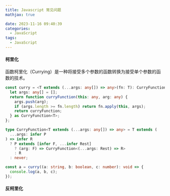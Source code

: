 ```yaml
---
title: Javascript 常见问题
mathjax: true

date: 2023-11-16 09:40:39
categories:
  - JavaScript
tags:
  - JavaScript
---
```


#### 柯里化

‌函数柯里化（Currying）是一种将接受多个参数的函数转换为接受单个参数的函数的技术。
<!-- FAQ 多参数的ts泛型要怎么写，能否精确的控制剩余参数的类型 -->

```ts
const curry = <T extends (...args: any[]) => any>(fn: T): CurryFunction<T> => {
  let args: any[] = [];
  return function curryFunction(this: any, arg: any) {
    args.push(arg);
    if (args.length >= fn.length) return fn.apply(this, args);
    return curryFunction;
  } as CurryFunction<T>;
};

type CurryFunction<T extends (...args: any[]) => any> = T extends (
  ...args: infer P
) => infer R
  ? P extends [infer F, ...infer Rest]
    ? (arg: F) => CurryFunction<(...args: Rest) => R>
    : R
  : never;

const a = curry((a: string, b: boolean, c: number): void => {
  console.log(a, b, c);
});
```

#### 反柯里化

```ts

```